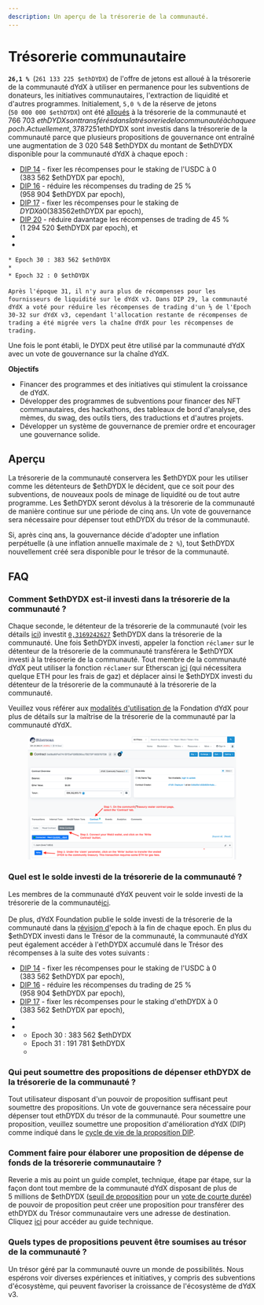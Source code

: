 ```yaml
---
description: Un aperçu de la trésorerie de la communauté.
---
```


# Trésorerie communautaire

**`26,1 % `**(`261 133 225 $ethDYDX`) de l'offre de jetons est alloué à la trésorerie de la communauté dYdX à utiliser en permanence pour les subventions de donateurs, les initiatives communautaires, l'extraction de liquidité et d'autres programmes. Initialement, `5,0 %` de la réserve de jetons (`50 000 000 $ethDYDX`) ont été [alloués](https://docs.dydx.community/dydx-governance/start-here/dydx-allocations) à la trésorerie de la communauté et 766 703 $ethDYDX sont transférés dans la trésorerie de la communauté à chaque epoch. Actuellement, 3 787 251 $ethDYDX sont investis dans la trésorerie de la communauté parce que plusieurs propositions de gouvernance ont entraîné une augmentation de 3 020 548 $ethDYDX du montant de $ethDYDX disponible pour la communauté dYdX à chaque epoch :

* [DIP 14](https://dydx.community/dashboard/proposal/7) - fixer les récompenses pour le staking de l'USDC à 0 (383 562 $ethDYDX par epoch),
* [DIP 16](https://dydx.community/dashboard/proposal/8) - réduire les récompenses du trading de 25 % (958 904 $ethDYDX par epoch),
* [DIP 17](https://dydx.community/dashboard/proposal/9) - fixer les récompenses pour le staking de $DYDX à 0 (383 562 $ethDYDX par epoch),
* [DIP 20](https://dydx.community/dashboard/proposal/11) - réduire davantage les récompenses de trading de 45 % (1 294 520 $ethDYDX par epoch), et
*
*   

    * Epoch 30 : 383 562 $ethDYDX
    *
    * Epoch 32 : 0 $ethDYDX

    Après l'époque 31, il n'y aura plus de récompenses pour les fournisseurs de liquidité sur le dYdX v3. Dans DIP 29, la communauté dYdX a voté pour réduire les récompenses de trading d'un ⅓ de l'Epoch 30-32 sur dYdX v3, cependant l'allocation restante de récompenses de trading a été migrée vers la chaîne dYdX pour les récompenses de trading.

Une fois le pont établi, le DYDX peut être utilisé par la communauté dYdX avec un vote de gouvernance sur la chaîne dYdX.



**Objectifs**

* Financer des programmes et des initiatives qui stimulent la croissance de dYdX.
* Développer des programmes de subventions pour financer des NFT communautaires, des hackathons, des tableaux de bord d'analyse, des mèmes, du swag, des outils tiers, des traductions et d'autres projets.
* Développer un système de gouvernance de premier ordre et encourager une gouvernance solide.

## Aperçu

La trésorerie de la communauté conservera les $ethDYDX pour les utiliser comme les détenteurs de $ethDYDX le décident, que ce soit pour des subventions, de nouveaux pools de minage de liquidité ou de tout autre programme. Les $ethDYDX seront dévolus à la trésorerie de la communauté de manière continue sur une période de cinq ans. Un vote de gouvernance sera nécessaire pour dépenser tout ethDYDX du trésor de la communauté.

Si, après cinq ans, la gouvernance décide d'adopter une inflation perpétuelle (à une inflation annuelle maximale de `2 %`), tout $ethDYDX nouvellement créé sera disponible pour le trésor de la communauté.

## FAQ

### Comment $ethDYDX est-il investi dans la trésorerie de la communauté ?

Chaque seconde, le détenteur de la trésorerie de la communauté (voir les détails [ici](https://docs.dydx.community/dydx-governance/resources/technical-overview#governance-architecture-overview)) investit [`0,3169242627`](tel:03169242627) $ethDYDX dans la trésorerie de la communauté. Une fois $ethDYDX investi, appeler la fonction `réclamer` sur le détenteur de la trésorerie de la communauté transférera le $ethDYDX investi à la trésorerie de la communauté. Tout membre de la communauté dYdX peut utiliser la fonction `réclamer` sur Etherscan [ici](https://etherscan.io/address/0x08a90Fe0741B7DeF03fB290cc7B273F1855767D8#writeContract) (qui nécessitera quelque ETH pour les frais de gaz) et déplacer ainsi le $ethDYDX investi du détenteur de la trésorerie de la communauté à la trésorerie de la communauté.

Veuillez vous référer aux [modalités d'utilisation de](https://dydx.foundation/terms) la Fondation dYdX pour plus de détails sur la maîtrise de la trésorerie de la communauté par la communauté dYdX.

<figure><img src="../.gitbook/assets/claim-function-CT-vester.png" alt=""><figcaption></figcaption></figure>

### Quel est le solde investi de la trésorerie de la communauté ?

Les membres de la communauté dYdX peuvent voir le solde investi de la trésorerie de la communauté[ici](https://dydx.shippooor.xyz/). \
\
De plus, dYdX Foundation publie le solde investi de la trésorerie de la communauté dans la [révision d](https://dydx.foundation/blog)'epoch à la fin de chaque epoch. En plus du $ethDYDX investi dans le Trésor de la communauté, la communauté dYdX peut également accéder à l'ethDYDX accumulé dans le Trésor des récompenses à la suite des votes suivants :

* [DIP 14](https://dydx.community/dashboard/proposal/7) - fixer les récompenses pour le staking de l'USDC à 0 (383 562 $ethDYDX par epoch),
* [DIP 16](https://dydx.community/dashboard/proposal/8) - réduire les récompenses du trading de 25 % (958 904 $ethDYDX par epoch),
* [DIP 17](https://dydx.community/dashboard/proposal/9) - fixer les récompenses pour le staking d'ethDYDX à 0 (383 562 $ethDYDX par epoch),
*
*
*
  * Epoch 30 : 383 562 $ethDYDX
  * Epoch 31 : 191 781 $ethDYDX
  *

### Qui peut soumettre des propositions de dépenser ethDYDX de la trésorerie de la communauté ?

Tout utilisateur disposant d'un pouvoir de proposition suffisant peut soumettre des propositions. Un vote de gouvernance sera nécessaire pour dépenser tout ethDYDX du trésor de la communauté. Pour soumettre une proposition, veuillez soumettre une proposition d'amélioration dYdX (DIP) comme indiqué dans le [cycle de vie de la proposition DIP](../voting-and-governance/dip-proposal-lifecycle.md).

### Comment faire pour élaborer une proposition de dépense de fonds de la trésorerie communautaire ?

Reverie a mis au point un guide complet, technique, étape par étape, sur la façon dont tout membre de la communauté dYdX disposant de plus de 5 millions de $ethDYDX ([seuil de proposition](https://docs.dydx.community/dydx-governance/voting-and-governance/governance-parameters#timelock-parameters) pour un [vote de courte durée](https://docs.dydx.community/dydx-governance/voting-and-governance/governance-process#short-timelock-executor)) de pouvoir de proposition peut créer une proposition pour transférer des ethDYDX du Trésor communautaire vers une adresse de destination. Cliquez [ici](https://app.gitbook.com/o/-MeNgGQU0ucT2xo4s8-T/s/-MeNfSkgj48hU0q8Zbjn/\~/changes/EyisuFjLIyJ7K9RzaTfJ/technical-guide-on-building-a-dydx-community-treasury-spending-proposal) pour accéder au guide technique.

### Quels types de propositions peuvent être soumises au trésor de la communauté ?

Un trésor géré par la communauté ouvre un monde de possibilités. Nous espérons voir diverses expériences et initiatives, y compris des subventions d'écosystème, qui peuvent favoriser la croissance de l'écosystème de dYdX v3.
